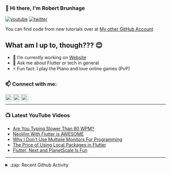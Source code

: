 ### 👋 Hi there, I'm Robert Brunhage

[![youtube](https://img.shields.io/static/v1?label=@RobertBrunhage&message=Subscribe&logo=YouTube&color=FF0000&style=for-the-badge)](http://bit.ly/2SUyRhx)
[![twitter](https://img.shields.io/twitter/follow/robertbrunhage?color=%231DA1F2&logo=twitter&style=for-the-badge)](https://twitter.com/intent/follow?original_referer=https%3A%2F%2Fgithub.com%2Frobertbrunhage&screen_name=robertbrunhage)

You can find code from new tutorials over at [My other GitHub Account](https://github.com/Robert-Brunhage-Organization)

## What am I up to, though??? 😊
- 🔭 I’m currently working on [Website](https://robertbrunhage.com)
- 💬 Ask me about Flutter or tech in general
- ⚡ Fun fact: I play the Piano and love online games (PvP)

### 📫 Connect with me:

[<img align="left" alt="RobertBrunhage | YouTube" width="22px" src="https://cdn.jsdelivr.net/npm/simple-icons@v3/icons/youtube.svg" />][youtube]
[<img align="left" alt="RobertBrunhage | Twitter" width="22px" src="https://cdn.jsdelivr.net/npm/simple-icons@v3/icons/twitter.svg" />][twitter]
[<img align="left" alt="RobertBrunhageDev | Instagram" width="22px" src="https://cdn.jsdelivr.net/npm/simple-icons@v3/icons/instagram.svg" />][instagram]

<br />

---

### 📺 Latest YouTube Videos
<!-- YOUTUBE:START -->
- [Are You Typing Slower Than 80 WPM?](https://www.youtube.com/watch?v=sFdmgI2VRB8)
- [NeoVim With Flutter is AWESOME](https://www.youtube.com/watch?v=E29ij9baGPw)
- [Why I Don&#39;t Use Multiple Monitors For Programming](https://www.youtube.com/watch?v=2Cp9tV01Sd4)
- [The Price of Using Local Packages in Flutter](https://www.youtube.com/watch?v=olG9yVuTlWE)
- [Flutter, Next and PlanetScale Is Fun](https://www.youtube.com/watch?v=wyMe3Gl9Lio)
<!-- YOUTUBE:END -->

---

<details>
  <summary>:zap: Recent Github Activity</summary>
  
<!--START_SECTION:activity-->
1. ❗️ Closed issue [#1527](https://github.com/hrsh7th/nvim-cmp/issues/1527) in [hrsh7th/nvim-cmp](https://github.com/hrsh7th/nvim-cmp)
2. 🗣 Commented on [#1527](https://github.com/hrsh7th/nvim-cmp/issues/1527) in [hrsh7th/nvim-cmp](https://github.com/hrsh7th/nvim-cmp)
3. 🗣 Commented on [#214](https://github.com/VonHeikemen/lsp-zero.nvim/issues/214) in [VonHeikemen/lsp-zero.nvim](https://github.com/VonHeikemen/lsp-zero.nvim)
4. ❗️ Opened issue [#1527](https://github.com/hrsh7th/nvim-cmp/issues/1527) in [hrsh7th/nvim-cmp](https://github.com/hrsh7th/nvim-cmp)
5. ❗️ Closed issue [#214](https://github.com/VonHeikemen/lsp-zero.nvim/issues/214) in [VonHeikemen/lsp-zero.nvim](https://github.com/VonHeikemen/lsp-zero.nvim)
<!--END_SECTION:activity-->

</details>

[twitter]: https://twitter.com/robertbrunhage
[youtube]: https://youtube.com/c/robertbrunhage
[instagram]: https://instagram.com/robertbrunhagedev
